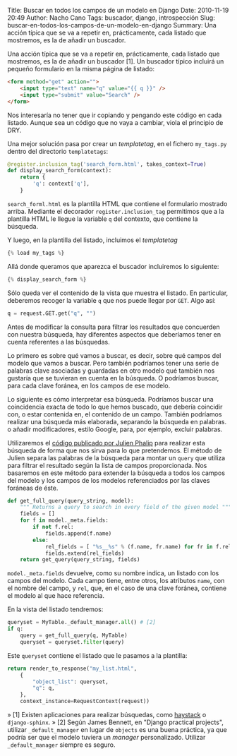 Title: Buscar en todos los campos de un modelo en Django
Date: 2010-11-19 20:49
Author: Nacho Cano
Tags: buscador, django, introspección
Slug: buscar-en-todos-los-campos-de-un-modelo-en-django
Summary: Una acción típica que se va a repetir en, prácticamente, cada listado que mostremos, es la de añadir un buscador.

Una acción típica que se va a repetir en, prácticamente, cada listado
que mostremos, es la de añadir un buscador [1]. Un buscador típico
incluirá un pequeño formulario en la misma página de listado:

```html
<form method="get" action="">
    <input type="text" name="q" value="{{ q }}" />
    <input type="submit" value="Search" />
</form>
```

Nos interesaría no tener que ir copiando y pengando este código en cada
listado. Aunque sea un código que no vaya a cambiar, viola el principio
de DRY.

Una mejor solución pasa por crear un _templatetag_, en el fichero
`my_tags.py` dentro del directorio `templatetags`:

```python
@register.inclusion_tag('search_form.html', takes_context=True)
def display_search_form(context):
    return {
        'q': context['q'],
    }
```

`search_forml.html` es la plantilla HTML que contiene el formulario
mostrado arriba. Mediante el decorador `register.inclusion_tag`
permitimos que a la plantilla HTML le llegue la variable `q` del
contexto, que contiene la búsqueda.

Y luego, en la plantilla del listado, incluimos el _templatetag_

```python
{% load my_tags %}
```

Allá donde queramos que aparezca el buscador incluiremos lo siguiente:

```python
{% display_search_form %}
```

Sólo queda ver el contenido de la vista que muestra el listado. En
particular, deberemos recoger la variable `q` que nos puede llegar por
`GET`. Algo así:

```python
q = request.GET.get("q", "")
```

Antes de modificar la consulta para filtrar los resultados que
concuerden con nuestra búsqueda, hay diferentes aspectos que deberíamos
tener en cuenta referentes a las búsquedas.

Lo primero es sobre qué vamos a buscar, es decir, sobre qué campos del
modelo que vamos a buscar. Pero también podríamos tener una serie de
palabras clave asociadas y guardadas en otro modelo qué también nos
gustaría que se tuvieran en cuenta en la búsqueda. O podríamos buscar,
para cada clave foránea, en los campos de ese modelo.

Lo siguiente es cómo interpretar esa búsqueda. Podríamos buscar una
coincidencia exacta de todo lo que hemos buscado, que debería coincidir
con, o estar contenida en, el contenido de un campo. También podríamos
realizar una búsqueda más elaborada, separando la búsqueda en palabras.
o añadir modificadores, estilo Google, para, por ejemplo, excluir
palabras.

Utilizaremos el [código publicado por Julien Phalip][] para realizar
esta búsqueda de forma que nos sirva para lo que pretendemos. El método
de Julien separa las palabras de la búsqueda para montar un `query` que
utiliza para filtrar el resultado según la lista de campos
proporcionada. Nos basaremos en este método para extender la búsqueda a
todos los campos del modelo y los campos de los modelos referenciados
por las claves foráneas de éste.

```python
def get_full_query(query_string, model):
    """ Returns a query to search in every field of the given model """
    fields = []
    for f in model._meta.fields:
        if not f.rel:
            fields.append(f.name)
        else:
            rel_fields = [ "%s__%s" % (f.name, fr.name) for fr in f.rel.to._meta.fields if not fr.rel ]
            fields.extend(rel_fields)
    return get_query(query_string, fields)
```

`model._meta.fields` devuelve, como su nombre indica, un listado con los
campos del modelo. Cada campo tiene, entre otros, los atributos `name`,
con el nombre del campo, y `rel`, que, en el caso de una clave foránea,
contiene el modelo al que hace referencia.

En la vista del listado tendremos:

```python
queryset = MyTable._default_manager.all() # [2]
if q:
    query = get_full_query(q, MyTable)
    queryset = queryset.filter(query)
```

Este `queryset` contiene el listado que le pasamos a la plantilla:

```python
return render_to_response("my_list.html",
    {
        "object_list": queryset,
        "q": q,
    },
    context_instance=RequestContext(request))
```

» [1] Existen aplicaciones para realizar búsquedas, como [haystack][]
    o `django-sphinx`.
» [2] Según James Bennett, en "Django practical projects", utilizar
    `_default_manager` en lugar de `objects` es una buena práctica, ya
    que podría ser que el modelo tuviera un _manager_ personalizado.
    Utilizar `_default_manager` siempre es seguro.

  [código publicado por Julien Phalip]: http://www.julienphalip.com/blog/2008/08/16/adding-search-django-site-snap/
    "código publicado por Julien Phalip"
  [haystack]: http://haystacksearch.org/
    "haystack"
